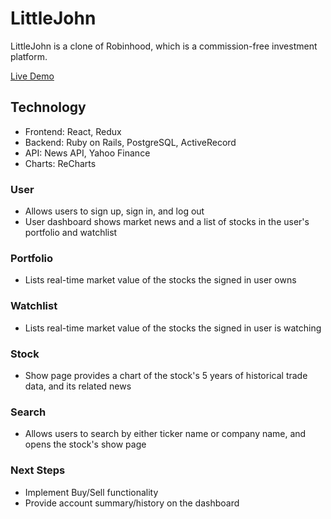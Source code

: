 # LittleJohn
LittleJohn is a clone of Robinhood, which is  a commission-free investment platform.

[Live Demo](https://littlejohn-and-robinhood.herokuapp.com/)

## Technology
* Frontend: React, Redux
* Backend: Ruby on Rails, PostgreSQL, ActiveRecord
* API: News API, Yahoo Finance
* Charts: ReCharts

### User
* Allows users to sign up, sign in, and log out
* User dashboard shows market news and a list of stocks in the user's portfolio and watchlist

### Portfolio
* Lists real-time market value of the stocks the signed in user owns

### Watchlist
* Lists real-time market value of the stocks the signed in user is watching

### Stock 
* Show page provides a chart of the stock's 5 years of historical trade data, and its related news

### Search
* Allows users to search by either ticker name or company name, and opens the stock's show page

### Next Steps
* Implement Buy/Sell functionality
* Provide account summary/history on the dashboard


